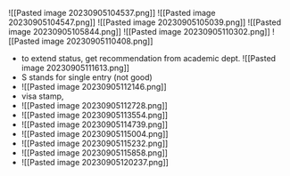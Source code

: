 ![[Pasted image 20230905104537.png]]
![[Pasted image 20230905104547.png]]
![[Pasted image 20230905105039.png]]
![[Pasted image 20230905105844.png]]
![[Pasted image 20230905110302.png]]
![[Pasted image 20230905110408.png]]
- to extend status, get recommendation from academic dept.
![[Pasted image 20230905111613.png]]
- S stands for single entry (not good)
- ![[Pasted image 20230905112146.png]]
- visa stamp, 
- ![[Pasted image 20230905112728.png]]
- ![[Pasted image 20230905113554.png]]
- ![[Pasted image 20230905114739.png]]
- ![[Pasted image 20230905115004.png]]
- ![[Pasted image 20230905115232.png]]
- ![[Pasted image 20230905115858.png]]
- ![[Pasted image 20230905120237.png]]